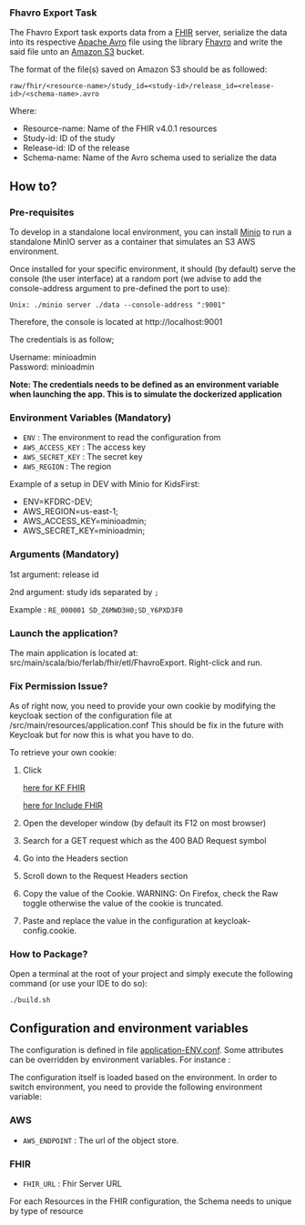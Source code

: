 ### Fhavro Export Task

The Fhavro Export task exports data from a [FHIR](https://hapifhir.io/) server, serialize the data into its respective [Apache Avro](https://avro.apache.org/) file using the library [Fhavro](https://github.com/Ferlab-Ste-Justine/fhavro) and write the said file unto an [Amazon S3](https://aws.amazon.com/s3/) bucket.

The format of the file(s) saved on Amazon S3 should be as followed:

```
raw/fhir/<resource-name>/study_id=<study-id>/release_id=<release-id>/<schema-name>.avro
```

Where:

- Resource-name: Name of the FHIR v4.0.1 resources
- Study-id: ID of the study
- Release-id: ID of the release  
- Schema-name: Name of the Avro schema used to serialize the data

## How to?

### Pre-requisites

To develop in a standalone local environment, you can install [Minio](https://docs.min.io/docs/minio-quickstart-guide.html) to run a standalone MinIO server as a container that simulates an S3 AWS environment.

Once installed for your specific environment, it should (by default) serve the console (the user interface) at a random port (we advise to add the console-address argument to pre-defined the port to use):
```
Unix: ./minio server ./data --console-address ":9001"
```
Therefore, the console is located at http://localhost:9001

The credentials is as follow;

Username: minioadmin<br>
Password: minioadmin

<b>Note: The credentials needs to be defined as an environment variable when launching the app.
This is to simulate the dockerized application</b>

### Environment Variables (Mandatory)

- `ENV` : The environment to read the configuration from
- `AWS_ACCESS_KEY` : The access key
- `AWS_SECRET_KEY` : The secret key
- `AWS_REGION`     : The region

Example of a setup in DEV with Minio for KidsFirst:
- ENV=KFDRC-DEV;
- AWS_REGION=us-east-1;
- AWS_ACCESS_KEY=minioadmin;
- AWS_SECRET_KEY=minioadmin;

### Arguments (Mandatory)

1st argument: release id

2nd argument: study ids separated by `;`

Example : `RE_000001 SD_Z6MWD3H0;SD_Y6PXD3F0`

### Launch the application?

The main application is located at: src/main/scala/bio/ferlab/fhir/etl/FhavroExport. Right-click and run.

### Fix Permission Issue?

As of right now, you need to provide your own cookie by modifying the keycloak section of the configuration file at /src/main/resources/application.conf
This should be fix in the future with Keycloak but for now this is what you have to do.

To retrieve your own cookie:

1. Click 
   
   [here for KF FHIR](https://kf-api-fhir-service.kidsfirstdrc.org/$export?_type=Patient) 
   
   [here for Include FHIR](https://include-api-fhir-service-dev.includedcc.org/$export?_type=Patient)
2. Open the developer window (by default its F12 on most browser)
3. Search for a GET request which as the 400 BAD Request symbol
4. Go into the Headers section
5. Scroll down to the Request Headers section
6. Copy the value of the Cookie. WARNING: On Firefox, check the Raw toggle otherwise the value of the cookie is truncated.
7. Paste and replace the value in the configuration at keycloak-config.cookie.

### How to Package?

Open a terminal at the root of your project and simply execute the following command (or use your IDE to do so):
```
./build.sh
```

## Configuration and environment variables

The configuration is defined in file [application-ENV.conf](src/main/resources/application-kfdrc-dev.conf).
Some attributes can be overridden by environment variables. For instance :

The configuration itself is loaded based on the environment. In order to switch environment, you need to provide the following environment variable:

### AWS
- `AWS_ENDPOINT` : The url of the object store.

### FHIR
- `FHIR_URL` : Fhir Server URL

For each Resources in the FHIR configuration, the Schema needs to unique by type of resource